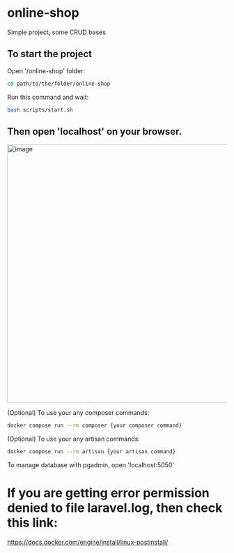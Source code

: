 # online-shop

Simple project, some CRUD bases

## To start the project

Open '/online-shop' folder:
```bash
cd path/to/the/folder/online-shop
```

Run this command and wait:
```bash
bash scripts/start.sh
```

Then open 'localhost' on your browser. 
----------------------------------
<img width="593" alt="image" src="https://github.com/b1barsss/online-shop/assets/47029176/191da11d-08c4-4418-8c4c-b6637f9109c4">

(Optional) To use your any composer commands:
```sh
docker compose run --rm composer {your composer command}
```

(Optional) To use your any artisan commands:
```bash
docker compose run --rm artisan {your artisan command}
```

To manage database with pgadmin, open 'localhost:5050'

# If you are getting error permission denied to file laravel.log, then check this link:

https://docs.docker.com/engine/install/linux-postinstall/

